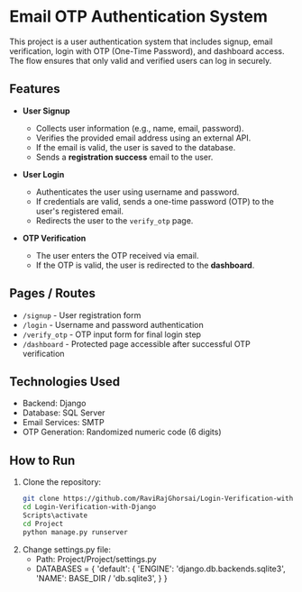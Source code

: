 # Email OTP Authentication System

This project is a user authentication system that includes signup, email verification, login with OTP (One-Time Password), and dashboard access. The flow ensures that only valid and verified users can log in securely.

## Features

- **User Signup**
  - Collects user information (e.g., name, email, password).
  - Verifies the provided email address using an external API.
  - If the email is valid, the user is saved to the database.
  - Sends a **registration success** email to the user.

- **User Login**
  - Authenticates the user using username and password.
  - If credentials are valid, sends a one-time password (OTP) to the user's registered email.
  - Redirects the user to the `verify_otp` page.

- **OTP Verification**
  - The user enters the OTP received via email.
  - If the OTP is valid, the user is redirected to the **dashboard**.

## Pages / Routes

- `/signup` - User registration form
- `/login` - Username and password authentication
- `/verify_otp` - OTP input form for final login step
- `/dashboard` - Protected page accessible after successful OTP verification

## Technologies Used

- Backend:  Django
- Database: SQL Server
- Email Services: SMTP
- OTP Generation: Randomized numeric code (6 digits)

## How to Run

1. Clone the repository:
   ```bash
   git clone https://github.com/RaviRajGhorsai/Login-Verification-with-Django.git
   cd Login-Verification-with-Django
   Scripts\activate
   cd Project
   python manage.py runserver

 2. Change settings.py file:
    - Path: Project/Project/settings.py
    - DATABASES = {
    'default': {
        'ENGINE': 'django.db.backends.sqlite3',
        'NAME': BASE_DIR / 'db.sqlite3',
    }
}
